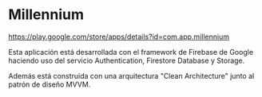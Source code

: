 # Millennium
https://play.google.com/store/apps/details?id=com.app.millennium

Esta aplicación está desarrollada con el framework de Firebase de Google haciendo uso del servicio Authentication, Firestore Database y Storage.

Además está construida con una arquitectura "Clean Architecture" junto al patrón de diseño MVVM.
